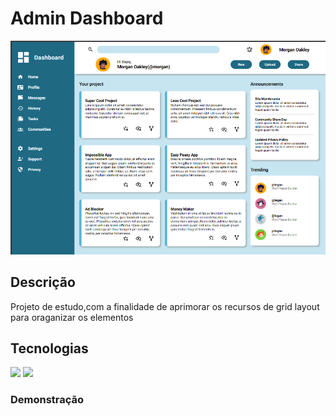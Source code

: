 <h1>Admin Dashboard</h1>
<img  src="./img/capa.png"/>

<h2>Descrição</h2>
<p>Projeto de estudo,com a finalidade de aprimorar os recursos de grid layout para oraganizar os elementos</p>
<h2>Tecnologias</h2>
<img src="https://img.shields.io/badge/HTML5-E34F26?style=for-the-badge&logo=html5&logoColor=white"/>
<img src="https://img.shields.io/badge/CSS3-1572B6?style=for-the-badge&logo=css3&logoColor=white" />

<h3>Demonstração</h3>
